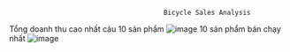                                            Bicycle Sales Analysis
Tổng doanh thu cao nhất cảu 10 sản phẩm
![image](https://github.com/user-attachments/assets/141b3ff9-8f0c-4312-a111-6a88980c877c)
10 sản phẩm bán chạy nhất
![image](https://github.com/user-attachments/assets/b748a214-9673-4658-ba8a-8c1ebb242327)

